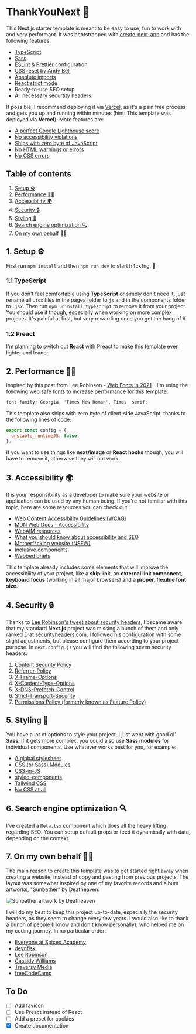 # ThankYouNext 🖤

This Next.js starter template is meant to be easy to use, fun to work with and very performant. It was bootstrapped with [create-next-app](https://nextjs.org/docs/api-reference/create-next-app) and has the following features:

- [TypeScript](https://www.typescriptlang.org/)
- [Sass](https://sass-lang.com/)
- [ESLint](https://eslint.org/) & [Prettier](https://prettier.io/) configuration
- [CSS reset by Andy Bell](https://piccalil.li/blog/a-modern-css-reset)
- [Absolute imports](https://nextjs.org/docs/advanced-features/module-path-aliases)
- [React strict mode](https://nextjs.org/docs/api-reference/next.config.js/react-strict-mode)
- Ready-to-use SEO setup
- All necessary securtity headers

If possible, I recommend deploying it via [Vercel](https://vercel.com/), as it's a pain free process and gets you up and running within minutes (hint: This template was deployed via **Vercel**). More features are:

- [A perfect Google Lighthouse score](https://lighthouse-dot-webdotdevsite.appspot.com//lh/html?url=https%3A%2F%2Fthankyounext.vercel.app%2F)
- [No accessibility violations](https://wave.webaim.org/report#/https://thankyounext.vercel.app/)
- [Ships with zero byte of JavaScript](https://estimator.dev/#https://thankyounext.vercel.app/)
- [No HTML warnings or errors](https://validator.w3.org/nu/?doc=https%3A%2F%2Fthankyounext.vercel.app%2F)
- [No CSS errors](https://jigsaw.w3.org/css-validator/validator?uri=https%3A%2F%2Fthankyounext.vercel.app%2F&profile=css3svg&usermedium=all&warning=1&vextwarning=&lang=en)

## Table of contents

1. [Setup ⚙️](#1.-Setup-⚙️)
2. [Performance 🏃‍♀️](#2.-Performance-🏃‍♀️)
3. [Accessibility 🌍](#3.-Accessibility-🌍)
4. [Security 🔒](#4.-Security-🔒)
5. [Styling 💅](#5.-Styling-💅)
6. [Search engine optimization 🔍](#6.-Search-engine-optimization-🔍)
7. [On my own behalf 🙇‍♂️](#7.-On-my-own-behalf-🙇‍♂️)

## 1. Setup ⚙️

First run `npm install` and then `npm run dev` to start h4ck1ng. 👾

### 1.1 TypeScript

If you don't feel comfortable using **TypeScript** or simply don't need it, just rename all `.tsx` files in the pages folder to `js` and in the components folder to `.jsx`. Then run `npm uninstall typescript` to remove it from your project. You should use it though, especially when working on more complex projects. It's painful at first, but very rewarding once you get the hang of it.

### 1.2 Preact

I'm planning to switch out **React** with [Preact](https://preactjs.com/) to make this template even lighter and leaner.

## 2. Performance 🏃‍♀️

Inspired by this post from Lee Robinson - [Web Fonts in 2021](https://leerob.io/blog/fonts) - I'm using the following web safe fonts to increase performance for this template:

```css
font-family: Georgia, 'Times New Roman', Times, serif;
```

This template also ships with zero byte of client-side JavaScript, thanks to the following lines of code:

```javascript
export const config = {
  unstable_runtimeJS: false,
};
```

If you want to use things like **next/image** or **React hooks** though, you will have to remove it, otherwise they will not work.

## 3. Accessibility 🌍

It is your responsibility as a developer to make sure your website or application can be used by any human being. If you're not familiar with this topic, here are some resources you can check out:

- [Web Content Accessibility Guidelines (WCAG)](https://www.w3.org/WAI/standards-guidelines/wcag/)
- [MDN Web Docs - Accessibility](https://developer.mozilla.org/en-US/docs/Web/Accessibility)
- [WebAIM resources](https://webaim.org/resources/)
- [What you should know about accessibility and SEO](https://moz.com/blog/accessibility-seo-1)
- [Motherf\*cking website (NSFW)](http://motherfuckingwebsite.com/)
- [Inclusive components](https://webaim.org/resources/)
- [Webbed briefs](https://briefs.video/)

This template already includes some elements that will improve the accessibility of your project, like a **skip link**, an **external link component**, **keyboard focus** (working in all major browsers) and a **proper, flexible font size**.

## 4. Security 🔒

Thanks to [Lee Robinson's tweet about security headers](https://twitter.com/leeerob/status/1381605537742254082), I became aware that my standard **Next.js** project was missing a bunch of them and only ranked D at [securityheaders.com](https://securityheaders.com/). I followed his configuration with some slight adjustments, but please configure them according to your project purpose. In `next.config.js` you will find the following seven security headers:

1. [Content Security Policy](https://developer.mozilla.org/en-US/docs/Web/HTTP/CSP)
2. [Referrer-Policy](https://developer.mozilla.org/en-US/docs/Web/HTTP/Headers/Referrer-Policy)
3. [X-Frame-Options](https://developer.mozilla.org/en-US/docs/Web/HTTP/Headers/X-Frame-Options)
4. [X-Content-Type-Options](https://developer.mozilla.org/en-US/docs/Web/HTTP/Headers/X-Content-Type-Options)
5. [X-DNS-Prefetch-Control](https://developer.mozilla.org/en-US/docs/Web/HTTP/Headers/X-DNS-Prefetch-Control)
6. [Strict-Transport-Security](https://developer.mozilla.org/en-US/docs/Web/HTTP/Headers/Strict-Transport-Security)
7. [Permissions Policy (formerly known as Feature Policy)](https://developer.mozilla.org/en-US/docs/Web/HTTP/Headers/Feature-Policy)

## 5. Styling 💅

You have a lot of options to style your project, I just went with good ol' **Sass**. If it gets more complex, you could also use **Sass modules** for individual components. Use whatever works best for you, for example:

- [A global stylesheet](https://nextjs.org/docs/basic-features/built-in-css-support#adding-a-global-stylesheet)
- [CSS (or Sass) Modules](https://nextjs.org/docs/basic-features/built-in-css-support#adding-component-level-css)
- [CSS-in-JS](https://nextjs.org/docs/basic-features/built-in-css-support#css-in-js)
- [styled-components](https://styled-components.com/)
- [Tailwind CSS](https://tailwindcss.com/)
- [No CSS at all](https://duckduckgo.com/?t=ffab&q=css+sucks&ia=web)

## 6. Search engine optimization 🔍

I've created a `Meta.tsx` component which does all the heavy lifting regarding SEO. You can setup default props or feed it dynamically with data, depending on the context.

## 7. On my own behalf 🙇‍♂️

The main reason to create this template was to get started right away when creating a website, instead of copy and pasting from previous projects. The layout was somewhat inspired by one of my favorite records and album artworks, "Sunbather" by Deafheaven:

![Sunbather artwork by Deafheaven](https://thankyounext.vercel.app/sunbather.jpg)

I will do my best to keep this project up-to-date, especially the security headers, as they seem to change every few years. I would also like to thank a bunch of people (I know and don't know personally), who helped me on my coding journey. In no particular order:

- [Everyone at Spiced Academy](https://www.spiced-academy.com/)
- [deynfisk](https://deynfisk.de/)
- [Lee Robinson](https://leerob.io/)
- [Cassidy Williams](https://cassidoo.co/)
- [Traversy Media](https://www.traversymedia.com/)
- [freeCodeCamp](https://www.freecodecamp.org/)

## To Do

- [ ] Add favicon
- [ ] Use Preact instead of React
- [ ] Add a preset for cookies
- [x] Create documentation
